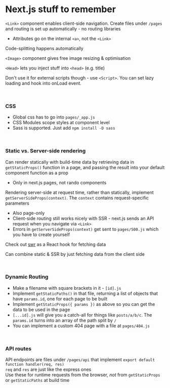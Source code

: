 # Next.js stuff to remember

`<Link>` component enables client-side navigation. Create files under `/pages` and routing is set up automatically - no routing libraries
- Attributes go on the internal `<a>`, not the `<Link>`

Code-splitting happens automatically

`<Image>` component gives free image resizing & optimisation

`<Head>` lets you inject stuff into `<head>` (e.g. title)

Don't use it for external scripts though - use `<Script>`. You can set lazy loading and hook into onLoad event.  

&nbsp;  
### CSS
- Global css has to go into `pages/_app.js`  
- CSS Modules scope styles at component level  
- Sass is supported. Just add `npm install -D sass`  

&nbsp;  
### Static vs. Server-side rendering
Can render statically with build-time data by retrieving data in `getStaticProps()` function in a page, and passing the result into your default component function as a prop
- Only in next.js pages, not rando components

Rendering server-side at request time, rather than statically, implement `getServerSideProps(context)`. The `context` contains request-specific parameters  
- Also page-only
- Client-side routing still works nicely with SSR - next.js sends an API request when you navigate via `<Link>`  
- Errors in `getServerSideProps(context)` get sent to `pages/500.js` which you have to create yourself

Check out [swr](https://swr.vercel.app/) as a React hook for fetching data  

Can combine static & SSR by just fetching data from the client side

&nbsp;  
### Dynamic Routing
- Make a filename with square brackets in it - `[id].js`  
- Implement `getStaticPaths()` in that file, returning a list of objects that have `params.id`, one for each page to be built  
- Implement `getStaticProps({ params })` as above so you can get the data to be used in the page  
- `[...id].js` will give you a catch-all for things like `posts/a/b/c`. The `params.id` turns into an array of the path split by `/` 
- You can implement a custom 404 page with a file at `pages/404.js`

&nbsp;  
### API routes
API endpoints are files under `/pages/api` that implement `export default function handler(req, res)`  
`req` and `res` are just like the express ones  
Use these for runtime requests from the browser, _not_ from `getStaticProps` or `getStaticPaths` at build time 
